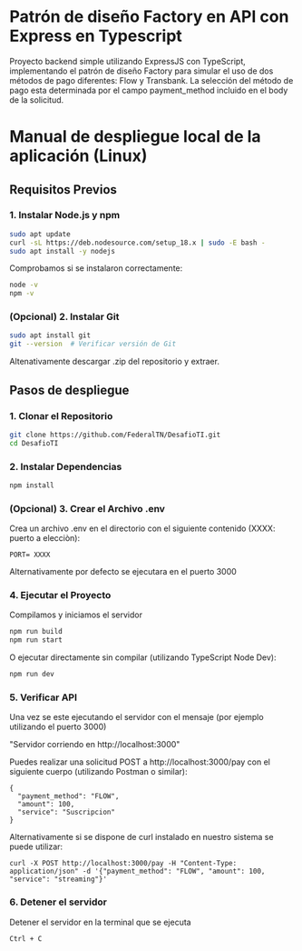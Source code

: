 # Patrón de diseño Factory en API con Express en Typescript

Proyecto backend simple utilizando ExpressJS con TypeScript, implementando el patrón de diseño Factory para simular el uso de dos métodos de pago diferentes: Flow y Transbank. La selección del método de pago esta determinada por el campo payment_method incluido en el body de la solicitud.


# Manual de despliegue local de la aplicación (Linux)

## Requisitos Previos

### 1. Instalar Node.js y npm

```bash
sudo apt update
curl -sL https://deb.nodesource.com/setup_18.x | sudo -E bash - 
sudo apt install -y nodejs
```
Comprobamos si se instalaron correctamente:

```bash
node -v  
npm -v   
```

### (Opcional) 2. Instalar Git  

```bash
sudo apt install git
git --version  # Verificar versión de Git
```

Altenativamente descargar .zip del repositorio y extraer.

## Pasos de despliegue

### 1. Clonar el Repositorio

```bash
git clone https://github.com/FederalTN/DesafioTI.git
cd DesafioTI
```


### 2. Instalar Dependencias

```bash
npm install
```

### (Opcional) 3. Crear el Archivo .env
Crea un archivo .env en el directorio con el siguiente contenido (XXXX: puerto a elecciòn):

```
PORT= XXXX 

```
Alternativamente por defecto se ejecutara en el puerto 3000


### 4. Ejecutar el Proyecto
Compilamos y iniciamos el servidor
```bash
npm run build
npm run start
```

O ejecutar directamente sin compilar (utilizando TypeScript Node Dev):

```bash
npm run dev
```

### 5. Verificar API
Una vez se este ejecutando el servidor con el mensaje (por ejemplo utilizando el puerto 3000)

"Servidor corriendo en http://localhost:3000"

Puedes realizar una solicitud POST a http://localhost:3000/pay con el siguiente cuerpo (utilizando Postman o similar):

```
{
  "payment_method": "FLOW",
  "amount": 100,
  "service": "Suscripcion"
}
```

Alternativamente si se dispone de curl instalado en nuestro sistema se puede utilizar:

```
curl -X POST http://localhost:3000/pay -H "Content-Type: application/json" -d '{"payment_method": "FLOW", "amount": 100, "service": "streaming"}'
```

### 6. Detener el servidor
Detener el servidor en la terminal que se ejecuta
```
Ctrl + C
```


